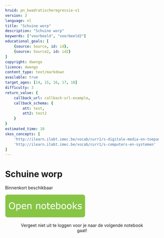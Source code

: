 ```yaml
---
hruid: pn_kwadratischeregressie-v1
version: 3
language: nl
title: "Schuine worp"
description: "Schuine worp"
keywords: ["voorbeeld", "voorbeeld2"]
educational_goals: [
    {source: Source, id: id}, 
    {source: Source2, id: id2}
]
copyright: dwengo
licence: dwengo
content_type: text/markdown
available: true
target_ages: [14, 15, 16, 17, 18]
difficulty: 3
return_value: {
    callback_url: callback-url-example,
    callback_schema: {
        att: test,
        att2: test2
    }
}
estimated_time: 10
skos_concepts: [
    'http://ilearn.ilabt.imec.be/vocab/curr1/s-digitale-media-en-toepassingen', 
    'http://ilearn.ilabt.imec.be/vocab/curr1/s-computers-en-systemen'
]
---
```

# Schuine worp
Binnenkort beschikbaar 

[![](embed/Knop.png "Knop")](https://kiks.ilabt.imec.be/jupyterhub/?id=0351 "Notebooks schuine worp")
<figure>
    <figcaption align = "center">Vergeet niet uit te loggen voor je naar de volgende notebook gaat!</figcaption>
</figure>